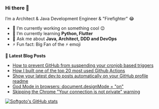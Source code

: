 ### Hi there 👋

I’m a Architect & Java Development Engineer & "Firefighter" 😂

- 🔭  I’m currently working on something cool 😉
- 🌱  I’m currently learning **Python, Flutter**
- 💬  Ask me about **Java, Architect, DDD and DevOps**
- ⚡  Fun fact: Big Fan of the ⚡ emoji

**📝 Latest Blog Posts**
<!-- BLOG-POST-LIST:START -->
- [How to prevent GitHub from suspending your cronjob based triggers](https://dev.to/gautamkrishnar/how-to-prevent-github-from-suspending-your-cronjob-based-triggers-knf)
- [How I built one of the top 20 most used Github Actions](https://www.gautamkrishnar.com/how-i-built-one-of-the-top-20-most-used-github-actions/)
- [Show your latest dev.to posts automatically on your GitHub profile readme](https://dev.to/gautamkrishnar/show-your-latest-dev-to-posts-automatically-in-your-github-profile-readme-3nk8)
- [God Mode in browsers: document.designMode = &quot;on&quot;](https://dev.to/gautamkrishnar/god-mode-in-browsers-document-designmode-on-2pmo)
- [Skipping the Chrome &quot;Your connection is not private&quot; warning](https://dev.to/gautamkrishnar/quickbits-1-skipping-the-chrome-your-connection-is-not-private-warning-4kp1)
<!-- BLOG-POST-LIST:END -->

[![Softgoto's GitHub stats](https://github-readme-stats.vercel.app/api?username=softgoto&show_icons=true&theme=dracula)](https://github.com/anuraghazra/github-readme-stats)
